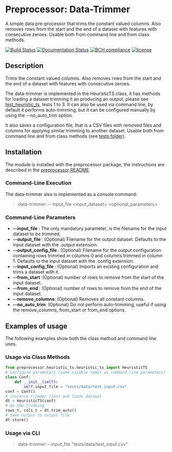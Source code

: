 # Preprocessor: Data-Trimmer

A simple data pre-processor that trims the constant valued columns.  Also removes rows from the start and the end of a dataset with features with consecutive zeroes. Usable both from command line and from class methods.

[![Build Status](https://travis-ci.org/harveybc/preprocessor.svg?branch=master)](https://travis-ci.org/harveybc/preprocessor)
[![Documentation Status](https://readthedocs.org/projects/docs/badge/?version=latest)](https://harveybc-preprocessor.readthedocs.io/en/latest/)
[![BCH compliance](https://bettercodehub.com/edge/badge/harveybc/preprocessor?branch=master)](https://bettercodehub.com/)
[![license](https://img.shields.io/github/license/mashape/apistatus.svg?maxAge=2592000)](https://github.com/harveybc/preprocessor/blob/master/LICENSE)

## Description

Trims the constant valued columns. Also removes rows from the start and the end of a dataset with features with consecutive zeroes. 

The data-trimmer is implemented in the HeuristicTS class, it has methods for loading a dataset trimming it an producing an  output, please see [test_heuristic_ts](https://github.com/harveybc/preprocessor/blob/master/tests/heuristic_ts/test_heuristic_ts.py), tests 1 to 3. It can also be used via command line, by default it performs auto-trimming, but it can be configured manually by using the --no_auto_trim option.

It also saves a configuration file, that is a CSV files with removed files and columns for applying similar  trimming to another dataset. Usable both from command line and from class methods (see [tests folder](https://github.com/harveybc/preprocessor/tree/master/tests)).

## Installation

The module is installed with the preprocessor package, the instructions are described in the [preprocessor README](../master/README.md).

### Command-Line Execution

The data-trimmer also is implemented as a console command:
> data-trimmer -- input_file <input_dataset> <optional_parameters>

### Command-Line Parameters

* __--input_file <filename>__: The only mandatory parameter, is the filename for the input dataset to be trimmed.
* __--output_file <filename>__: (Optional) Filename for the output dataset. Defaults to the input dataset with the .output extension.
* __--output_config_file <filename>__: (Optional) Filename for the output configuration containing rows trimmed in columns 0 and columns trimmed in column 1. Defaults to the input dataset with the .config extension.
* __--input_config_file <filename>__: (Optional) Imports an existing configuration and trims a dataset with it.
* __--from_start <val>__:(Optional) number of rows to remove from the start of the input dataset.
* __--from_end <val>__: (Optional) number of rows to remove from the end of the input dataset.
* __--remove_columns__: (Optional) Removes all constant columns.
* __--no_auto_trim__: (Optional) Do not perform auto-trimming, useful if using the remove_columns, from_start or from_end options.

## Examples of usage
The following examples show both the class method and command line uses.

### Usage via Class Methods
```python
from preprocessor.heuristic_ts.heuristic_ts import HeuristicTS
# configure parameters (same vaiable names as command-line parameters)
class Conf:
    def __init__(self):
        self.input_file = "tests/data/test_input.csv"
conf = Conf()
# instance trimmer class and loads dataset
dt = HeuristicTS(conf)
# do the trimming
rows_t, cols_t = dt.trim_auto()
# save output to output file
dt.store()
```

### Usage via CLI

> data-trimmer --input_file "tests/data/test_input.csv"






